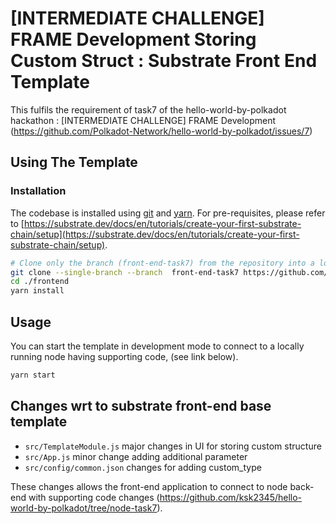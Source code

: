 # [INTERMEDIATE CHALLENGE] FRAME Development Storing Custom Struct : Substrate Front End Template

This fulfils the requirement of task7 of the hello-world-by-polkadot hackathon : [INTERMEDIATE CHALLENGE] FRAME Development (https://github.com/Polkadot-Network/hello-world-by-polkadot/issues/7)

## Using The Template

### Installation

The codebase is installed using [git](https://git-scm.com/) and [yarn](https://yarnpkg.com/). For pre-requisites, please refer to [https://substrate.dev/docs/en/tutorials/create-your-first-substrate-chain/setup](https://substrate.dev/docs/en/tutorials/create-your-first-substrate-chain/setup). 

```bash
# Clone only the branch (front-end-task7) from the repository into a local directory named 'frontend'
git clone --single-branch --branch  front-end-task7 https://github.com/ksk2345/hello-world-by-polkadot.git frontend
cd ./frontend
yarn install
```

## Usage

You can start the template in development mode to connect to a locally running node having supporting code, (see link below).

```bash
yarn start
```


## Changes wrt to substrate front-end base template

* `src/TemplateModule.js` major changes in UI for storing custom structure
* `src/App.js` minor change adding additional parameter
* `src/config/common.json` changes for adding custom_type

These changes allows the front-end application to connect to node back-end with supporting code changes (https://github.com/ksk2345/hello-world-by-polkadot/tree/node-task7).

